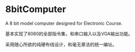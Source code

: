 # 8bitComputer

A 8 bit model computer designed for Electronic Course.

基本实现了8080的全部指令集，和串口输入以及VGA输出功能。

采用随心所欲的纯硬布线设计，和毫无章法的统一编址。
